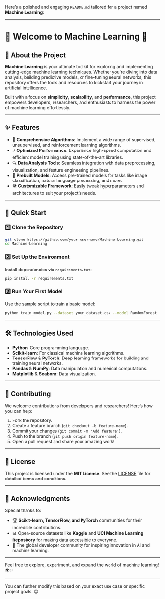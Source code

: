 Here’s a polished and engaging `README.md` tailored for a project named **Machine Learning**:

---

# 🌟 Welcome to **Machine Learning** 🚀

## **📖 About the Project**
**Machine Learning** is your ultimate toolkit for exploring and implementing cutting-edge machine learning techniques. Whether you're diving into data analysis, building predictive models, or fine-tuning neural networks, this repository offers the tools and resources to kickstart your journey in artificial intelligence.

Built with a focus on **simplicity**, **scalability**, and **performance**, this project empowers developers, researchers, and enthusiasts to harness the power of machine learning effortlessly.

---

## **✨ Features**
- 🌈 **Comprehensive Algorithms**: Implement a wide range of supervised, unsupervised, and reinforcement learning algorithms.
- ⚡ **Optimized Performance**: Experience high-speed computation and efficient model training using state-of-the-art libraries.
- 🔍 **Data Analysis Tools**: Seamless integration with data preprocessing, visualization, and feature engineering pipelines.
- 🤖 **Prebuilt Models**: Access pre-trained models for tasks like image classification, natural language processing, and more.
- 🛠️ **Customizable Framework**: Easily tweak hyperparameters and architectures to suit your project’s needs.

---

## **🚀 Quick Start**

### 1️⃣ **Clone the Repository**
```bash
git clone https://github.com/your-username/Machine-Learning.git
cd Machine-Learning
```

### 2️⃣ **Set Up the Environment**
Install dependencies via `requirements.txt`:
```bash
pip install -r requirements.txt
```

### 3️⃣ **Run Your First Model**
Use the sample script to train a basic model:
```bash
python train_model.py --dataset your_dataset.csv --model RandomForest
```

---

## **🛠️ Technologies Used**
- **Python**: Core programming language.
- **Scikit-learn**: For classical machine learning algorithms.
- **TensorFlow** & **PyTorch**: Deep learning frameworks for building and training neural networks.
- **Pandas** & **NumPy**: Data manipulation and numerical computations.
- **Matplotlib** & **Seaborn**: Data visualization.

---

## **🤝 Contributing**
We welcome contributions from developers and researchers! Here’s how you can help:
1. Fork the repository.
2. Create a feature branch (`git checkout -b feature-name`).
3. Commit your changes (`git commit -m 'Add feature'`).
4. Push to the branch (`git push origin feature-name`).
5. Open a pull request and share your amazing work!

---

## **📄 License**
This project is licensed under the **MIT License**. See the [LICENSE](./LICENSE) file for detailed terms and conditions.

---

## **🌟 Acknowledgments**
Special thanks to:
- 🏆 **Scikit-learn, TensorFlow, and PyTorch** communities for their incredible contributions.
- 📊 Open-source datasets like **Kaggle** and **UCI Machine Learning Repository** for making data accessible to everyone.
- 🙌 The global developer community for inspiring innovation in AI and machine learning.

---

Feel free to explore, experiment, and expand the world of machine learning! 🌍✨ 

--- 

You can further modify this based on your exact use case or specific project goals. 😊
